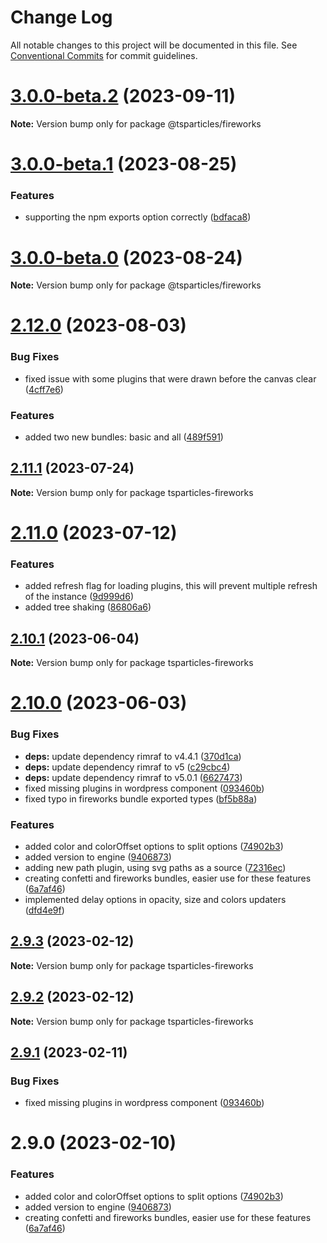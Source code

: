 # Change Log

All notable changes to this project will be documented in this file.
See [Conventional Commits](https://conventionalcommits.org) for commit guidelines.

# [3.0.0-beta.2](https://github.com/tsparticles/tsparticles/compare/v3.0.0-beta.1...v3.0.0-beta.2) (2023-09-11)

**Note:** Version bump only for package @tsparticles/fireworks

# [3.0.0-beta.1](https://github.com/tsparticles/tsparticles/compare/v3.0.0-beta.0...v3.0.0-beta.1) (2023-08-25)

### Features

-   supporting the npm exports option correctly ([bdfaca8](https://github.com/tsparticles/tsparticles/commit/bdfaca8077b8a3a4b1f482cc2ae5766914dcfaf7))

# [3.0.0-beta.0](https://github.com/tsparticles/tsparticles/compare/v2.12.0...v3.0.0-beta.0) (2023-08-24)

**Note:** Version bump only for package @tsparticles/fireworks

# [2.12.0](https://github.com/tsparticles/tsparticles/compare/v2.11.1...v2.12.0) (2023-08-03)

### Bug Fixes

-   fixed issue with some plugins that were drawn before the canvas clear ([4cff7e6](https://github.com/tsparticles/tsparticles/commit/4cff7e6817b12d3a3bcaa033eab9f9099afb53ea))

### Features

-   added two new bundles: basic and all ([489f591](https://github.com/tsparticles/tsparticles/commit/489f5916a1b8b8b6c710ac16fbc691a0e591ab19))

## [2.11.1](https://github.com/tsparticles/tsparticles/compare/v2.11.0...v2.11.1) (2023-07-24)

**Note:** Version bump only for package tsparticles-fireworks

# [2.11.0](https://github.com/tsparticles/tsparticles/compare/v2.10.1...v2.11.0) (2023-07-12)

### Features

-   added refresh flag for loading plugins, this will prevent multiple refresh of the instance ([9d999d6](https://github.com/tsparticles/tsparticles/commit/9d999d6fa2f0c0a45a551aab45b467a8f3b682c5))
-   added tree shaking ([86806a6](https://github.com/tsparticles/tsparticles/commit/86806a6054d89b050567599daab20da3b643b788))

## [2.10.1](https://github.com/tsparticles/tsparticles/compare/v2.10.0...v2.10.1) (2023-06-04)

**Note:** Version bump only for package tsparticles-fireworks

# [2.10.0](https://github.com/tsparticles/tsparticles/compare/v2.0.0-alpha.0...v2.10.0) (2023-06-03)

### Bug Fixes

-   **deps:** update dependency rimraf to v4.4.1 ([370d1ca](https://github.com/tsparticles/tsparticles/commit/370d1ca4d3bb0ea8bfe5fb3e0f5e1d74f45f4de6))
-   **deps:** update dependency rimraf to v5 ([c29cbc4](https://github.com/tsparticles/tsparticles/commit/c29cbc43ed0d3522b718e7236a48eae9b91cde43))
-   **deps:** update dependency rimraf to v5.0.1 ([6627473](https://github.com/tsparticles/tsparticles/commit/66274734c70b5759c59f7e949c8fcb2c8529bdf2))
-   fixed missing plugins in wordpress component ([093460b](https://github.com/tsparticles/tsparticles/commit/093460b7716276644ec72666af7fcaf1efe0bddd))
-   fixed typo in fireworks bundle exported types ([bf5b88a](https://github.com/tsparticles/tsparticles/commit/bf5b88a0243b268cad8327c70006229dbf1bc49a))

### Features

-   added color and colorOffset options to split options ([74902b3](https://github.com/tsparticles/tsparticles/commit/74902b33cdd37839b48dbd694c2e070735f9956b))
-   added version to engine ([9406873](https://github.com/tsparticles/tsparticles/commit/9406873c6551b59e64edbe3a0e4fe59ef2cde4c6))
-   adding new path plugin, using svg paths as a source ([72316ec](https://github.com/tsparticles/tsparticles/commit/72316ec38ee3556ad2db0af4e84a14529ddb1b9b))
-   creating confetti and fireworks bundles, easier use for these features ([6a7af46](https://github.com/tsparticles/tsparticles/commit/6a7af46f82b6ea70bbbba78b6f68e2529b6109a4))
-   implemented delay options in opacity, size and colors updaters ([dfd4e9f](https://github.com/tsparticles/tsparticles/commit/dfd4e9f711a83ff5ef6e1bcf5f6fdf62d61dc157))

## [2.9.3](https://github.com/tsparticles/tsparticles/compare/tsparticles-fireworks@2.9.2...tsparticles-fireworks@2.9.3) (2023-02-12)

**Note:** Version bump only for package tsparticles-fireworks

## [2.9.2](https://github.com/tsparticles/tsparticles/compare/tsparticles-fireworks@2.9.1...tsparticles-fireworks@2.9.2) (2023-02-12)

**Note:** Version bump only for package tsparticles-fireworks

## [2.9.1](https://github.com/tsparticles/tsparticles/compare/tsparticles-fireworks@2.9.0...tsparticles-fireworks@2.9.1) (2023-02-11)

### Bug Fixes

-   fixed missing plugins in wordpress component ([093460b](https://github.com/tsparticles/tsparticles/commit/093460b7716276644ec72666af7fcaf1efe0bddd))

# 2.9.0 (2023-02-10)

### Features

-   added color and colorOffset options to split options ([74902b3](https://github.com/tsparticles/tsparticles/commit/74902b33cdd37839b48dbd694c2e070735f9956b))
-   added version to engine ([9406873](https://github.com/tsparticles/tsparticles/commit/9406873c6551b59e64edbe3a0e4fe59ef2cde4c6))
-   creating confetti and fireworks bundles, easier use for these features ([6a7af46](https://github.com/tsparticles/tsparticles/commit/6a7af46f82b6ea70bbbba78b6f68e2529b6109a4))
